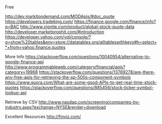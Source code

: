 Free

http://dev.markitondemand.com/MODApis/#doc_quote
https://developers.tradeking.com/
https://finance.google.com/finance/info?q=BAC
http://www.xignite.com/product/global-stock-quote-data
http://developer.marketprophit.com/#introduction
https://developer.yahoo.com/yql/console/?q=show%20tables&env=store://datatables.org/alltableswithkeys#h=select+*+from+yahoo.finance.quotes

More Info
https://stackoverflow.com/questions/10040954/alternative-to-google-finance-api
http://www.programmableweb.com/category/financial/apis?category=19968
https://stackoverflow.com/questions/13769278/are-there-any-free-apis-for-retrieving-the-sp-500s-component-symbols
https://www.quora.com/What-are-some-good-APIs-to-get-real-time-stock-quotes
https://stackoverflow.com/questions/885456/stock-ticker-symbol-lookup-api

Retrieve by CSV
http://www.nasdaq.com/screening/companies-by-industry.aspx?exchange=NYSE&render=download

Excellent Resources
http://finviz.com/
